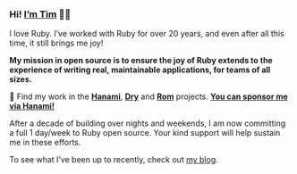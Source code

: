 ### Hi! [I’m Tim](https://timriley.info/) 👋🏼

I love Ruby. I’ve worked with Ruby for over 20 years, and even after all this time, it still brings me joy!

**My mission in open source is to ensure the joy of Ruby extends to the experience of writing real, maintainable applications, for teams of all sizes.**

🌸 Find my work in the [**Hanami**](https://hanamirb.org), [**Dry**](https://dry-rb.org) and [**Rom**](https://rom-rb.org) projects. [**You can sponsor me via Hanami!**](https://sponsor.hanamirb.org/) 

After a decade of building over nights and weekends, I am now committing a full 1 day/week to Ruby open source. Your kind support will help sustain me in these efforts.

To see what I’ve been up to recently, check out [my blog](https://timriley.info/).
